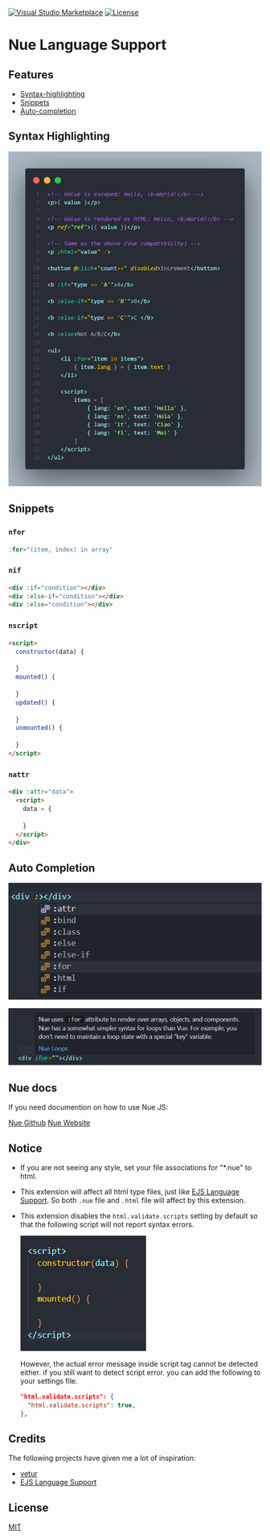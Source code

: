 [![Visual&nbsp;Studio Marketplace](https://img.shields.io/visual-studio-marketplace/v/yaoyuanzhang.nue)](https://marketplace.visualstudio.com/items?itemName=yaoyuanzhang.nue)
[![License](https://img.shields.io/badge/license-MIT-blue.svg)](https://github.com/yyz945947732/vscode-nue/blob/master/README.md)

# Nue Language Support

## Features

- [Syntax-highlighting](#syntax-highlighting)
- [Snippets](#snippets)
- [Auto-completion](#auto-completion)

## Syntax Highlighting

![ScreenShot](./asset/nue-highlight.png)

## Snippets

### `nfor`

```js
:for="(item, index) in array"
```

### `nif`

```html
<div :if="condition"></div>
<div :else-if="condition"></div>
<div :else="condition"></div>
```

### `nscript`

```html
<script>
  constructor(data) {

  }
  mounted() {

  }
  updated() {

  }
  unmounted() {

  }
</script>
```

### `nattr`

```html
<div :attr="data">
  <script>
    data = {

    }
  </script>
</div>
```

## Auto Completion

![ScreenShot](./asset/nue-auto-complete.png)

![ScreenShot](./asset/nue-auto-complete-tip.png)

## Nue docs

If you need documention on how to use Nue JS:

[Nue Github](https://github.com/nuejs/nuejs)
[Nue Website](https://nuejs.org)

## Notice

- If you are not seeing any style, set your file associations for "*.nue" to html.
- This extension will affect all html type files, just like [EJS Language Support](https://github.com/Digitalbrainstem/ejs-grammar). So both `.nue` file and `.html` file will affect by this extension.
- This extension disables the `html.validate.scripts` setting by default so that the following script will not report syntax errors.

  ![ScreenShot](./asset/nue-lint.png)

  However, the actual error message inside script tag cannot be detected either. if you still want to detect script error. you can add the following to your settings file.

  ```json
  "html.validate.scripts": {
    "html.validate.scripts": true,
  },
  ```

## Credits

The following projects have given me a lot of inspiration:

- [vetur](https://github.com/vuejs/vetur)
- [EJS Language Support](https://github.com/Digitalbrainstem/ejs-grammar)

## License

[MIT](https://github.com/yyz945947732/vscode-nue/blob/master/LICENSE)
